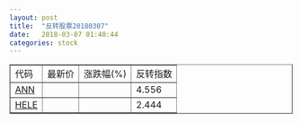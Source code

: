 ```yaml
---
layout: post
title:  "反转股票20180307"
date:   2018-03-07 01:40:44
categories: stock
---
```


<script type="text/javascript">
var stockList = []
stockList.push('gb_ann');
stockList.push('gb_hele');
</script>

<table border="1">
 <tr>
 <td>代码</td>
  <td>最新价</td>
  <td>涨跌幅(%)</td>
 <td>反转指数</td>
</tr>
  <tr id="ann"><td><a href="http://stock.finance.sina.com.cn/usstock/quotes/ANN.html" target="_blank">ANN</a></td><td></td><td></td><td>4.556</td></tr>
  <tr id="hele"><td><a href="http://stock.finance.sina.com.cn/usstock/quotes/HELE.html" target="_blank">HELE</a></td><td></td><td></td><td>2.444</td></tr>
</table>
